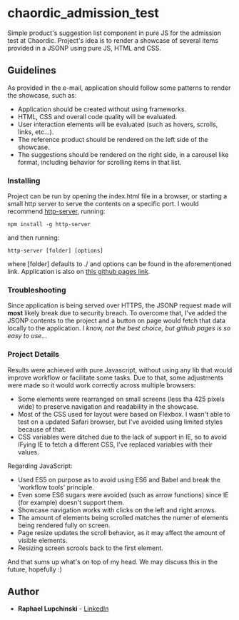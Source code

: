 # chaordic_admission_test

Simple product's suggestion list component in pure JS for the admission test at Chaordic.
Project's idea is to render a showcase of several items provided in a JSONP using pure JS, HTML and CSS.

## Guidelines

As provided in the e-mail, application should follow some patterns to render the showcase, such as:

* Application should be created without using frameworks.
* HTML, CSS and overall code quality will be evaluated.
* User interaction elements will be evaluated (such as hovers, scrolls, links, etc...).
* The reference product should be rendered on the left side of the showcase.
* The suggestions should be rendered on the right side, in a carousel like format, including behavior for scrolling items in that list.

### Installing

Project can be run by opening the index.html file in a browser, or starting a small http server to serve the contents on a specific port.
I would recommend [http-server](https://www.npmjs.com/package/http-server), running:

```
npm install -g http-server
```

and then running:

```
http-server [folder] [options]
```

where [folder] defaults to ./ and options can be found in the aforementioned link.
Application is also on [this github pages link](https://raphalupi.github.io/chaordic_admission_test/).

### Troubleshooting

Since application is being served over HTTPS, the JSONP request made will **most** likely break due to security breach.
To overcome that, I've added the JSONP contents to the project and a button on page would fetch that data locally to the application.
*I know, not the best choice, but github pages is so easy to use...*

### Project Details

Results were achieved with pure Javascript, without using any lib that would improve workflow or facilitate some tasks.
Due to that, some adjustments were made so it would work correctly across multiple browsers:

* Some elements were rearranged on small screens (less tha 425 pixels wide) to preserve navigation and readability in the showcase.
* Most of the CSS used for layout were based on Flexbox. I wasn't able to test on a updated Safari browser, but I've avoided using limited styles because of that.
* CSS variables were ditched due to the lack of support in IE, so to avoid IFying IE to fetch a different CSS, I've replaced variables with their values.

Regarding JavaScript:

* Used ES5 on purpose as to avoid using ES6 and Babel and break the 'workflow tools' principle.
* Even some ES6 sugars were avoided (such as arrow functions) since IE (for example) doesn't support them.
* Showcase navigation works with clicks on the left and right arrows.
* The amount of elements being scrolled matches the numer of elements being rendered fully on screen.
* Page resize updates the scroll behavior, as it may affect the amount of visible elements.
* Resizing screen scrools back to the first element.

And that sums up what's on top of my head. We may discuss this in the future, hopefully :)

## Author

* **Raphael Lupchinski** - [LinkedIn](https://www.linkedin.com/in/rlupchinski/)
